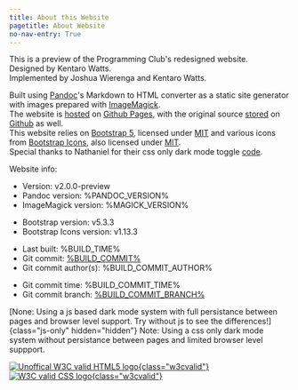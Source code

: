 ```yaml
---
title: About this Website
pagetitle: About Website
no-nav-entry: True
---
```


This is a preview of the Programming Club's redesigned website.  
Designed by Kentaro Watts.  
Implemented by Joshua Wierenga and Kentaro Watts.  

Built using [Pandoc](https://pandoc.org/)'s Markdown to HTML converter as a static site generator with images prepared with [ImageMagick](https://imagemagick.org/).  
The website is [hosted](https://github.com/UTAS-Programming-Club/UTAS-Programming-Club.github.io/tree/pages) on [Github Pages](https://pages.github.com/), with the original source [stored](https://github.com/UTAS-Programming-Club/UTAS-Programming-Club.github.io) on [Github](https://github.com/) as well.  
This website relies on [Bootstrap 5](https://getbootstrap.com/), licensed under [MIT](https://github.com/twbs/bootstrap/blob/v5.3.3/LICENSE) 
and various icons from [Bootstrap Icons](https://icons.getbootstrap.com/), also licensed under [MIT](https://github.com/twbs/icons/blob/v1.11.3/LICENSE).  
Special thanks to Nathaniel for their css only dark mode toggle [code](https://endtimes.dev/no-javascript-dark-mode-toggle/).  
<!-- Using [this placeholder image](https://commons.wikimedia.org/wiki/File:No-Image-Placeholder.svg) by Ranjithsiji under CC-BY-SA-4.0. -->

Website info:

* Version: v2.0.0-preview
* Pandoc version: %PANDOC_VERSION%
* ImageMagick version: %MAGICK_VERSION%
<!-- TODO: Move to build.sh so setup.yaml can use the same variable -->
* Bootstrap version: v5.3.3
* Bootstrap Icons version: v1.13.3
<!-- TODO: Parse to local time with js? -->
* Last built: %BUILD_TIME%
* Git commit: [%BUILD_COMMIT%](https://github.com/UTAS-Programming-Club/UTAS-Programming-Club.github.io/commit/%BUILD_COMMIT%)
* Git commit author(s): %BUILD_COMMIT_AUTHOR%
<!-- TODO: Parse to local time with js? -->
* Git commit time: %BUILD_COMMIT_TIME%
* Git commit branch: [%BUILD_COMMIT_BRANCH%](https://github.com/UTAS-Programming-Club/UTAS-Programming-Club.github.io/tree/%BUILD_COMMIT_BRANCH%)

[None: Using a js based dark mode system with full persistance between pages and browser level support. Try without js to see the differences!]{class="js-only" hidden="hidden"}
<noscript>
Note: Using a css only dark mode system without persistance between pages and limited browser level suppport.
</noscript>

[![Unoffical W3C valid HTML5 logo](https://raw.githubusercontent.com/bradleytaunt/html5-valid-badge/68b012b/html5-validator-badge.png "Valid HTML5!"){class="w3cvalid"}
](https://validator.w3.org/nu/?showoutline=yes&showimagereport=yes&doc=https%3A%2F%2Fprogrammingclub.com.au%2Fwebsiteabout.html)
[![W3C valid CSS logo](https://jigsaw.w3.org/css-validator/images/vcss "Valid CSS!"){class="w3cvalid"}
](https://jigsaw.w3.org/css-validator/validator?lang=en&profile=css3svg&uri=https%3A%2F%2Fprogrammingclub.com.au%2Fassets%2Fstyle.css&usermedium=all&vextwarning=true&warning=2)
